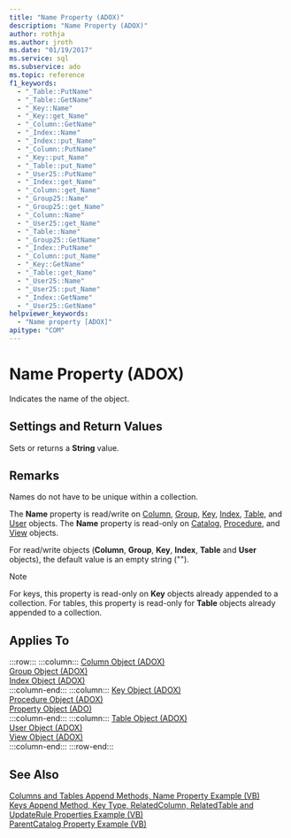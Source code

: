 ```yaml
---
title: "Name Property (ADOX)"
description: "Name Property (ADOX)"
author: rothja
ms.author: jroth
ms.date: "01/19/2017"
ms.service: sql
ms.subservice: ado
ms.topic: reference
f1_keywords:
  - "_Table::PutName"
  - "_Table::GetName"
  - "_Key::Name"
  - "_Key::get_Name"
  - "_Column::GetName"
  - "_Index::Name"
  - "_Index::put_Name"
  - "_Column::PutName"
  - "_Key::put_Name"
  - "_Table::put_Name"
  - "_User25::PutName"
  - "_Index::get_Name"
  - "_Column::get_Name"
  - "_Group25::Name"
  - "_Group25::get_Name"
  - "_Column::Name"
  - "_User25::get_Name"
  - "_Table::Name"
  - "_Group25::GetName"
  - "_Index::PutName"
  - "_Column::put_Name"
  - "_Key::GetName"
  - "_Table::get_Name"
  - "_User25::Name"
  - "_User25::put_Name"
  - "_Index::GetName"
  - "_User25::GetName"
helpviewer_keywords:
  - "Name property [ADOX]"
apitype: "COM"
---
```

# Name Property (ADOX)
Indicates the name of the object.  
  
## Settings and Return Values  
 Sets or returns a **String** value.  
  
## Remarks  
 Names do not have to be unique within a collection.  
  
 The **Name** property is read/write on [Column](./column-object-adox.md), [Group](./group-object-adox.md), [Key](./key-object-adox.md), [Index](./index-object-adox.md), [Table](./table-object-adox.md), and [User](./user-object-adox.md) objects. The **Name** property is read-only on [Catalog](./catalog-object-adox.md), [Procedure](./procedure-object-adox.md), and [View](./view-object-adox.md) objects.  
  
 For read/write objects (**Column**, **Group**, **Key**, **Index**, **Table** and **User** objects), the default value is an empty string ("").  
  
> [!NOTE]
>  For keys, this property is read-only on **Key** objects already appended to a collection. For tables, this property is read-only for **Table** objects already appended to a collection.  
  
## Applies To  

:::row:::
    :::column:::
        [Column Object (ADOX)](./column-object-adox.md)  
        [Group Object (ADOX)](./group-object-adox.md)  
        [Index Object (ADOX)](./index-object-adox.md)  
    :::column-end:::
    :::column:::
        [Key Object (ADOX)](./key-object-adox.md)  
        [Procedure Object (ADOX)](./procedure-object-adox.md)  
        [Property Object (ADO)](../ado-api/property-object-ado.md)  
    :::column-end:::
    :::column:::
        [Table Object (ADOX)](./table-object-adox.md)  
        [User Object (ADOX)](./user-object-adox.md)  
        [View Object (ADOX)](./view-object-adox.md)  
    :::column-end:::
:::row-end:::

## See Also  
 [Columns and Tables Append Methods, Name Property Example (VB)](./columns-and-tables-append-methods-name-property-example-vb.md)   
 [Keys Append Method, Key Type, RelatedColumn, RelatedTable and UpdateRule Properties Example (VB)](./keys-append-method-key-type-relatedcolumn-relatedtable-example-vb.md)   
 [ParentCatalog Property Example (VB)](./parentcatalog-property-example-vb.md)
